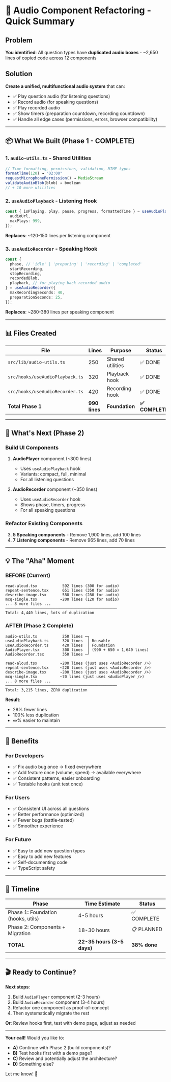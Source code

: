 # 🎯 Audio Component Refactoring - Quick Summary

## Problem

**You identified**: All question types have **duplicated audio boxes** - ~2,650 lines of copied code across 12 components

## Solution

**Create a unified, multifunctional audio system** that can:

- ✅ Play question audio (for listening questions)
- ✅ Record audio (for speaking questions)
- ✅ Play recorded audio
- ✅ Show timers (preparation countdown, recording countdown)
- ✅ Handle all edge cases (permissions, errors, browser compatibility)

---

## 📦 What We Built (Phase 1 - COMPLETE)

### 1. `audio-utils.ts` - Shared Utilities

```typescript
// Time formatting, permissions, validation, MIME types
formatTime(120) → "02:00"
requestMicrophonePermission() → MediaStream
validateAudioBlob(blob) → boolean
// + 10 more utilities
```

### 2. `useAudioPlayback` - Listening Hook

```typescript
const { isPlaying, play, pause, progress, formattedTime } = useAudioPlayback({
  audioUrl,
  maxPlays: 999,
});
```

**Replaces**: ~120-150 lines per listening component

### 3. `useAudioRecorder` - Speaking Hook

```typescript
const {
  phase, // 'idle' | 'preparing' | 'recording' | 'completed'
  startRecording,
  stopRecording,
  recordedBlob,
  playback, // for playing back recorded audio
} = useAudioRecorder({
  maxRecordingSeconds: 40,
  preparationSeconds: 25,
});
```

**Replaces**: ~280-380 lines per speaking component

---

## 📊 Files Created

| File                            | Lines         | Purpose          | Status          |
| ------------------------------- | ------------- | ---------------- | --------------- |
| `src/lib/audio-utils.ts`        | 250           | Shared utilities | ✅ DONE         |
| `src/hooks/useAudioPlayback.ts` | 320           | Playback hook    | ✅ DONE         |
| `src/hooks/useAudioRecorder.ts` | 420           | Recording hook   | ✅ DONE         |
| **Total Phase 1**               | **990 lines** | **Foundation**   | **✅ COMPLETE** |

---

## 🎯 What's Next (Phase 2)

### Build UI Components

1. **AudioPlayer** component (~300 lines)

   - Uses `useAudioPlayback` hook
   - Variants: compact, full, minimal
   - For all listening questions

2. **AudioRecorder** component (~350 lines)
   - Uses `useAudioRecorder` hook
   - Shows phase, timers, progress
   - For all speaking questions

### Refactor Existing Components

3. **5 Speaking components** - Remove 1,900 lines, add 100 lines
4. **7 Listening components** - Remove 965 lines, add 70 lines

---

## 💡 The "Aha" Moment

### BEFORE (Current)

```
read-aloud.tsx           592 lines (300 for audio)
repeat-sentence.tsx      651 lines (350 for audio)
describe-image.tsx       588 lines (280 for audio)
mcq-single.tsx          ~200 lines (120 for audio)
... 8 more files ...
─────────────────────────────────────────────────
Total: 4,440 lines, lots of duplication
```

### AFTER (Phase 2 Complete)

```
audio-utils.ts           250 lines ─┐
useAudioPlayback.ts      320 lines  │ Reusable
useAudioRecorder.ts      420 lines  │ Foundation
AudioPlayer.tsx          300 lines  │ (990 + 650 = 1,640 lines)
AudioRecorder.tsx        350 lines ─┘

read-aloud.tsx          ~200 lines (just uses <AudioRecorder />)
repeat-sentence.tsx     ~220 lines (just uses <AudioRecorder />)
describe-image.tsx      ~200 lines (just uses <AudioRecorder />)
mcq-single.tsx          ~70 lines (just uses <AudioPlayer />)
... 8 more files ...
─────────────────────────────────────────────────
Total: 3,215 lines, ZERO duplication
```

**Result**:

- 28% fewer lines
- 100% less duplication
- ∞% easier to maintain

---

## 🚀 Benefits

### For Developers

- ✅ Fix audio bug once → fixed everywhere
- ✅ Add feature once (volume, speed) → available everywhere
- ✅ Consistent patterns, easier onboarding
- ✅ Testable hooks (unit test once)

### For Users

- ✅ Consistent UI across all questions
- ✅ Better performance (optimized)
- ✅ Fewer bugs (battle-tested)
- ✅ Smoother experience

### For Future

- ✅ Easy to add new question types
- ✅ Easy to add new features
- ✅ Self-documenting code
- ✅ TypeScript safety

---

## 📅 Timeline

| Phase                              | Time Estimate              | Status       |
| ---------------------------------- | -------------------------- | ------------ |
| Phase 1: Foundation (hooks, utils) | 4-5 hours                  | ✅ COMPLETE  |
| Phase 2: Components + Migration    | 18-30 hours                | 📋 PLANNED   |
| **TOTAL**                          | **22-35 hours (3-5 days)** | **38% done** |

---

## 🎬 Ready to Continue?

**Next steps**:

1. Build `AudioPlayer` component (2-3 hours)
2. Build `AudioRecorder` component (3-4 hours)
3. Refactor one component as proof-of-concept
4. Then systematically migrate the rest

**Or**: Review hooks first, test with demo page, adjust as needed

---

**Your call!** Would you like to:

- **A)** Continue with Phase 2 (build components)?
- **B)** Test hooks first with a demo page?
- **C)** Review and potentially adjust the architecture?
- **D)** Something else?

Let me know! 🚀
